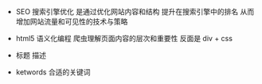 - SEO
搜索引擎优化 是通过优化网站内容和结构 提升在搜索引擎中的排名
从而增加网站流量和可见性的技术与策略

- html5 语义化编程
  爬虫理解页面内容的层次和重要性
  反面是 div + css
- 标题 描述
- ketwords 合适的关键词